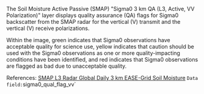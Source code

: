 The Soil Moisture Active Passive (SMAP) "Sigma0 3 km QA (L3, Active, VV Polarization)" layer displays quality assurance (QA) flags for Sigma0 backscatter from the SMAP radar for the vertical (V) transmit and the vertical (V) receive polarizations.

Within the image, green indicates that Sigma0 observations have acceptable quality for science use, yellow indicates that caution should be used with the Sigma0 observations as one or more quality-impacting conditions have been identified, and red indicates that Sigma0 observations are flagged as bad due to unacceptable quality.

References: [SMAP L3 Radar Global Daily 3 km EASE-Grid Soil Moisture](https://nsidc.org/data/spl3sma/)
`
Data field: `sigma0_qual_flag_vv`
